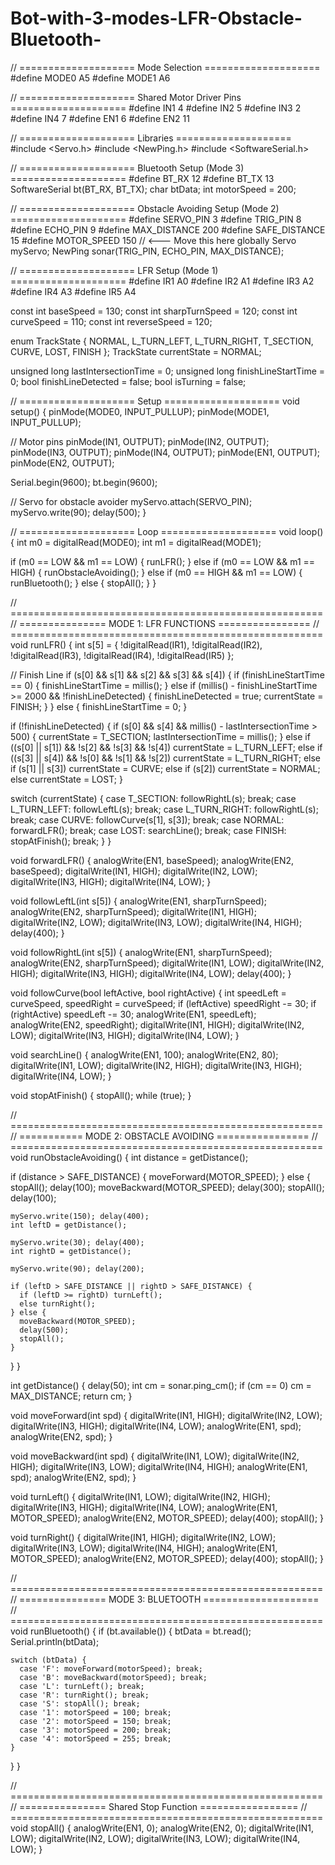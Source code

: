 # Bot-with-3-modes-LFR-Obstacle-Bluetooth-
// ==================== Mode Selection ====================
#define MODE0 A5
#define MODE1 A6

// ==================== Shared Motor Driver Pins ====================
#define IN1 4
#define IN2 5
#define IN3 2
#define IN4 7
#define EN1 6
#define EN2 11

// ==================== Libraries ====================
#include <Servo.h>
#include <NewPing.h>
#include <SoftwareSerial.h>

// ==================== Bluetooth Setup (Mode 3) ====================
#define BT_RX 12
#define BT_TX 13
SoftwareSerial bt(BT_RX, BT_TX);
char btData;
int motorSpeed = 200;

// ==================== Obstacle Avoiding Setup (Mode 2) ====================
#define SERVO_PIN 3
#define TRIG_PIN 8
#define ECHO_PIN 9
#define MAX_DISTANCE 200
#define SAFE_DISTANCE 15
#define MOTOR_SPEED 150       // <--- Move this here globally
Servo myServo;
NewPing sonar(TRIG_PIN, ECHO_PIN, MAX_DISTANCE);

// ==================== LFR Setup (Mode 1) ====================
#define IR1 A0
#define IR2 A1
#define IR3 A2
#define IR4 A3
#define IR5 A4

const int baseSpeed = 130;
const int sharpTurnSpeed = 120;
const int curveSpeed = 110;
const int reverseSpeed = 120;

enum TrackState { NORMAL, L_TURN_LEFT, L_TURN_RIGHT, T_SECTION, CURVE, LOST, FINISH };
TrackState currentState = NORMAL;

unsigned long lastIntersectionTime = 0;
unsigned long finishLineStartTime = 0;
bool finishLineDetected = false;
bool isTurning = false;

// ==================== Setup ====================
void setup() {
  pinMode(MODE0, INPUT_PULLUP);
  pinMode(MODE1, INPUT_PULLUP);

  // Motor pins
  pinMode(IN1, OUTPUT); pinMode(IN2, OUTPUT);
  pinMode(IN3, OUTPUT); pinMode(IN4, OUTPUT);
  pinMode(EN1, OUTPUT); pinMode(EN2, OUTPUT);

  Serial.begin(9600);
  bt.begin(9600);

  // Servo for obstacle avoider
  myServo.attach(SERVO_PIN);
  myServo.write(90);
  delay(500);
}

// ==================== Loop ====================
void loop() {
  int m0 = digitalRead(MODE0);
  int m1 = digitalRead(MODE1);

  if (m0 == LOW && m1 == LOW) {
    runLFR();
  }
  else if (m0 == LOW && m1 == HIGH) {
    runObstacleAvoiding();
  }
  else if (m0 == HIGH && m1 == LOW) {
    runBluetooth();
  }
  else {
    stopAll();
  }
}

// ======================================================
// =============== MODE 1: LFR FUNCTIONS ================
// ======================================================
void runLFR() {
  int s[5] = {
    !digitalRead(IR1), !digitalRead(IR2),
    !digitalRead(IR3), !digitalRead(IR4),
    !digitalRead(IR5)
  };

  // Finish Line
  if (s[0] && s[1] && s[2] && s[3] && s[4]) {
    if (finishLineStartTime == 0) {
      finishLineStartTime = millis();
    } else if (millis() - finishLineStartTime >= 2000 && !finishLineDetected) {
      finishLineDetected = true;
      currentState = FINISH;
    }
  } else {
    finishLineStartTime = 0;
  }

  if (!finishLineDetected) {
    if (s[0] && s[4] && millis() - lastIntersectionTime > 500) {
      currentState = T_SECTION;
      lastIntersectionTime = millis();
    } 
    else if ((s[0] || s[1]) && !s[2] && !s[3] && !s[4]) currentState = L_TURN_LEFT;
    else if ((s[3] || s[4]) && !s[0] && !s[1] && !s[2]) currentState = L_TURN_RIGHT;
    else if (s[1] || s[3]) currentState = CURVE;
    else if (s[2]) currentState = NORMAL;
    else currentState = LOST;
  }

  switch (currentState) {
    case T_SECTION: followRightL(s); break;
    case L_TURN_LEFT: followLeftL(s); break;
    case L_TURN_RIGHT: followRightL(s); break;
    case CURVE: followCurve(s[1], s[3]); break;
    case NORMAL: forwardLFR(); break;
    case LOST: searchLine(); break;
    case FINISH: stopAtFinish(); break;
  }
}

void forwardLFR() {
  analogWrite(EN1, baseSpeed);
  analogWrite(EN2, baseSpeed);
  digitalWrite(IN1, HIGH); digitalWrite(IN2, LOW);
  digitalWrite(IN3, HIGH); digitalWrite(IN4, LOW);
}

void followLeftL(int s[5]) {
  analogWrite(EN1, sharpTurnSpeed);
  analogWrite(EN2, sharpTurnSpeed);
  digitalWrite(IN1, HIGH); digitalWrite(IN2, LOW);
  digitalWrite(IN3, LOW); digitalWrite(IN4, HIGH);
  delay(400);
}

void followRightL(int s[5]) {
  analogWrite(EN1, sharpTurnSpeed);
  analogWrite(EN2, sharpTurnSpeed);
  digitalWrite(IN1, LOW); digitalWrite(IN2, HIGH);
  digitalWrite(IN3, HIGH); digitalWrite(IN4, LOW);
  delay(400);
}

void followCurve(bool leftActive, bool rightActive) {
  int speedLeft = curveSpeed, speedRight = curveSpeed;
  if (leftActive) speedRight -= 30;
  if (rightActive) speedLeft -= 30;
  analogWrite(EN1, speedLeft);
  analogWrite(EN2, speedRight);
  digitalWrite(IN1, HIGH); digitalWrite(IN2, LOW);
  digitalWrite(IN3, HIGH); digitalWrite(IN4, LOW);
}

void searchLine() {
  analogWrite(EN1, 100);
  analogWrite(EN2, 80);
  digitalWrite(IN1, LOW); digitalWrite(IN2, HIGH);
  digitalWrite(IN3, HIGH); digitalWrite(IN4, LOW);
}

void stopAtFinish() {
  stopAll();
  while (true);
}

// ======================================================
// =========== MODE 2: OBSTACLE AVOIDING ================
// ======================================================
void runObstacleAvoiding() {
  int distance = getDistance();

  if (distance > SAFE_DISTANCE) {
    moveForward(MOTOR_SPEED);
  } else {
    stopAll();
    delay(100);
    moveBackward(MOTOR_SPEED);
    delay(300);
    stopAll();
    delay(100);

    myServo.write(150); delay(400);
    int leftD = getDistance();

    myServo.write(30); delay(400);
    int rightD = getDistance();

    myServo.write(90); delay(200);

    if (leftD > SAFE_DISTANCE || rightD > SAFE_DISTANCE) {
      if (leftD >= rightD) turnLeft();
      else turnRight();
    } else {
      moveBackward(MOTOR_SPEED);
      delay(500);
      stopAll();
    }
  }
}

int getDistance() {
  delay(50);
  int cm = sonar.ping_cm();
  if (cm == 0) cm = MAX_DISTANCE;
  return cm;
}

void moveForward(int spd) {
  digitalWrite(IN1, HIGH); digitalWrite(IN2, LOW);
  digitalWrite(IN3, HIGH); digitalWrite(IN4, LOW);
  analogWrite(EN1, spd); analogWrite(EN2, spd);
}

void moveBackward(int spd) {
  digitalWrite(IN1, LOW); digitalWrite(IN2, HIGH);
  digitalWrite(IN3, LOW); digitalWrite(IN4, HIGH);
  analogWrite(EN1, spd); analogWrite(EN2, spd);
}

void turnLeft() {
  digitalWrite(IN1, LOW); digitalWrite(IN2, HIGH);
  digitalWrite(IN3, HIGH); digitalWrite(IN4, LOW);
  analogWrite(EN1, MOTOR_SPEED);
  analogWrite(EN2, MOTOR_SPEED);
  delay(400);
  stopAll();
}

void turnRight() {
  digitalWrite(IN1, HIGH); digitalWrite(IN2, LOW);
  digitalWrite(IN3, LOW); digitalWrite(IN4, HIGH);
  analogWrite(EN1, MOTOR_SPEED);
  analogWrite(EN2, MOTOR_SPEED);
  delay(400);
  stopAll();
}

// ======================================================
// =============== MODE 3: BLUETOOTH ====================
// ======================================================
void runBluetooth() {
  if (bt.available()) {
    btData = bt.read();
    Serial.println(btData);

    switch (btData) {
      case 'F': moveForward(motorSpeed); break;
      case 'B': moveBackward(motorSpeed); break;
      case 'L': turnLeft(); break;
      case 'R': turnRight(); break;
      case 'S': stopAll(); break;
      case '1': motorSpeed = 100; break;
      case '2': motorSpeed = 150; break;
      case '3': motorSpeed = 200; break;
      case '4': motorSpeed = 255; break;
    }
  }
}

// ======================================================
// =============== Shared Stop Function =================
// ======================================================
void stopAll() {
  analogWrite(EN1, 0);
  analogWrite(EN2, 0);
  digitalWrite(IN1, LOW); digitalWrite(IN2, LOW);
  digitalWrite(IN3, LOW); digitalWrite(IN4, LOW);
}
